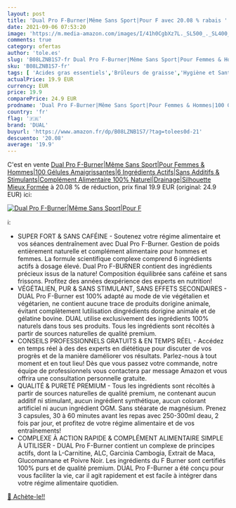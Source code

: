 ```yaml
---
layout: post
title: 'Dual Pro F-Burner|Même Sans Sport|Pour F avec 20.08 % rabais '
date: 2021-09-06 07:53:20
image: 'https://m.media-amazon.com/images/I/41h0CgbXz7L._SL500_._SL400_.jpg'
comments: true
category: ofertas
author: 'tole.es'
slug: 'B08LZNB1S7-fr Dual Pro F-Burner|Même Sans Sport|Pour Femmes & Hommes|100...'
sku: 'B08LZNB1S7-fr'
tags: [ 'Acides gras essentiels','Brûleurs de graisse','Hygiène et Santé','Vitamines, minéraux et compléments','dual', ]
actualPrice: 19.9 EUR
currency: EUR
price: 19.9
comparePrice: 24.9 EUR
prodname: 'Dual Pro F-Burner|Même Sans Sport|Pour Femmes & Hommes|100 Gélules Amaigrissantes|6 Ingrédients Actifs|Sans Additifs & Stimulants|Complément Alimentaire 100% Naturel|Drainage|Silhouette Mieux Formée'
country: 'fr'
flag: '🇫🇷'
brand: 'DUAL'
buyurl: 'https://www.amazon.fr/dp/B08LZNB1S7/?tag=tolees0d-21'
descuento: '20.08'
average: '19.9'
---
```


C'est en vente [Dual Pro F-Burner|Même Sans Sport|Pour Femmes & Hommes|100 Gélules Amaigrissantes|6 Ingrédients Actifs|Sans Additifs & Stimulants|Complément Alimentaire 100% Naturel|Drainage|Silhouette Mieux Formée](https://www.amazon.fr/dp/B08LZNB1S7/?tag=tolees0d-21)  à  20.08 % de réduction, prix final  19.9 EUR (original: 24.9 EUR) ici:

[![Dual Pro F-Burner|Même Sans Sport|Pour F](https://m.media-amazon.com/images/I/41h0CgbXz7L._SL500_._SL400_.jpg)](https://www.amazon.fr/dp/B08LZNB1S7/?tag=tolees0d-21)

ℹ️:

- SUPER FORT & SANS CAFÉINE - Soutenez votre régime alimentaire et vos séances dentraînement avec Dual Pro F-Burner. Gestion de poids entièrement naturelle et complément alimentaire pour hommes et femmes. La formule scientifique complexe comprend 6 ingrédients actifs à dosage élevé. Dual Pro F-BURNER contient des ingrédients précieux issus de la nature! Composition équilibrée sans caféine et sans frissons. Profitez des années dexpérience des experts en nutrition!
- VÉGÉTALIEN, PUR & SANS STIMULANT, SANS EFFETS SECONDAIRES - DUAL Pro F-Burner est 100% adapté au mode de vie végétalien et végétarien, ne contient aucune trace de produits dorigine animale, évitant complètement lutilisation dingrédients dorigine animale et de gélatine bovine. DUAL utilise exclusivement des ingrédients 100% naturels dans tous ses produits. Tous les ingrédients sont récoltés à partir de sources naturelles de qualité premium.
- CONSEILS PROFESSIONNELS GRATUITS & EN TEMPS RÉEL - Accédez en temps réel à des des experts en diététique pour discuter de vos progrès et de la manière daméliorer vos résultats. Parlez-nous à tout moment et en tout lieu! Dès que vous passez votre commande, notre équipe de professionnels vous contactera par message Amazon et vous offrira une consultation personnelle gratuite.
- QUALITÉ & PURETÉ PREMIUM - Tous les ingrédients sont récoltés à partir de sources naturelles de qualité premium, ne contenant aucun additif ni stimulant, aucun ingrédient synthétique, aucun colorant artificiel ni aucun ingrédient OGM. Sans stéarate de magnésium. Prenez 3 capsules, 30 à 60 minutes avant les repas avec 250-300ml deau, 2 fois par jour, et profitez de votre régime alimentaire et de vos entraînements!
- COMPLEXE À ACTION RAPIDE & COMPLÉMENT ALIMENTAIRE SIMPLE À UTILISER - DUAL Pro F-Burner contient un complexe de principes actifs, dont la L-Carnitine, ALC, Garcinia Cambogia, Extrait de Maca, Glucomannane et Poivre Noir. Les ingrédients du F Burner sont certifiés 100% purs et de qualité premium. DUAL Pro F-Burner a été conçu pour vous faciliter la vie, car il agit rapidement et est facile à intégrer dans votre régime alimentaire quotidien.

[🛒 Achète-le!!](https://www.amazon.fr/dp/B08LZNB1S7/?tag=tolees0d-21)

